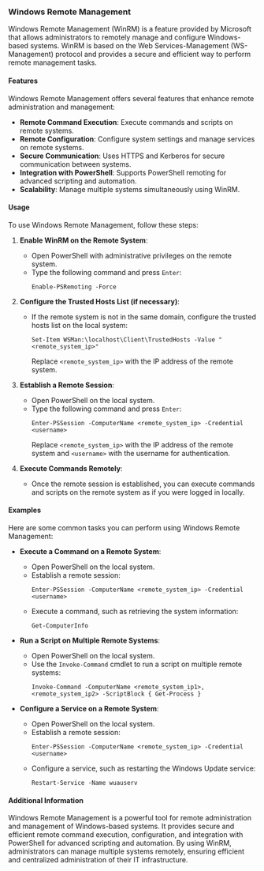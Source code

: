 
### Windows Remote Management

Windows Remote Management (WinRM) is a feature provided by Microsoft that allows administrators to remotely manage and configure Windows-based systems. WinRM is based on the Web Services-Management (WS-Management) protocol and provides a secure and efficient way to perform remote management tasks.

#### Features

Windows Remote Management offers several features that enhance remote administration and management:

- **Remote Command Execution**: Execute commands and scripts on remote systems.
- **Remote Configuration**: Configure system settings and manage services on remote systems.
- **Secure Communication**: Uses HTTPS and Kerberos for secure communication between systems.
- **Integration with PowerShell**: Supports PowerShell remoting for advanced scripting and automation.
- **Scalability**: Manage multiple systems simultaneously using WinRM.

#### Usage

To use Windows Remote Management, follow these steps:

1. **Enable WinRM on the Remote System**:
   - Open PowerShell with administrative privileges on the remote system.
   - Type the following command and press `Enter`:
     ```
     Enable-PSRemoting -Force
     ```

2. **Configure the Trusted Hosts List (if necessary)**:
   - If the remote system is not in the same domain, configure the trusted hosts list on the local system:
     ```
     Set-Item WSMan:\localhost\Client\TrustedHosts -Value "<remote_system_ip>"
     ```
     Replace `<remote_system_ip>` with the IP address of the remote system.

3. **Establish a Remote Session**:
   - Open PowerShell on the local system.
   - Type the following command and press `Enter`:
     ```
     Enter-PSSession -ComputerName <remote_system_ip> -Credential <username>
     ```
     Replace `<remote_system_ip>` with the IP address of the remote system and `<username>` with the username for authentication.

4. **Execute Commands Remotely**:
   - Once the remote session is established, you can execute commands and scripts on the remote system as if you were logged in locally.

#### Examples

Here are some common tasks you can perform using Windows Remote Management:

- **Execute a Command on a Remote System**:
  - Open PowerShell on the local system.
  - Establish a remote session:
    ```
    Enter-PSSession -ComputerName <remote_system_ip> -Credential <username>
    ```
  - Execute a command, such as retrieving the system information:
    ```
    Get-ComputerInfo
    ```

- **Run a Script on Multiple Remote Systems**:
  - Open PowerShell on the local system.
  - Use the `Invoke-Command` cmdlet to run a script on multiple remote systems:
    ```
    Invoke-Command -ComputerName <remote_system_ip1>,<remote_system_ip2> -ScriptBlock { Get-Process }
    ```

- **Configure a Service on a Remote System**:
  - Open PowerShell on the local system.
  - Establish a remote session:
    ```
    Enter-PSSession -ComputerName <remote_system_ip> -Credential <username>
    ```
  - Configure a service, such as restarting the Windows Update service:
    ```
    Restart-Service -Name wuauserv
    ```

#### Additional Information

Windows Remote Management is a powerful tool for remote administration and management of Windows-based systems. It provides secure and efficient remote command execution, configuration, and integration with PowerShell for advanced scripting and automation. By using WinRM, administrators can manage multiple systems remotely, ensuring efficient and centralized administration of their IT infrastructure.

